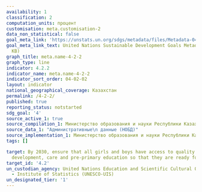 ```yaml
---
availability: 1
classification: 2
computation_units: процент
customisation: meta.customisation-2
data_non_statistical: false
goal_meta_link: 'https://unstats.un.org/sdgs/metadata/files/Metadata-04-02-02.pdf '
goal_meta_link_text: United Nations Sustainable Development Goals Metadata (PDF 223
  KB)
graph_title: meta.name-4-2-2
graph_type: line
indicator: 4.2.2
indicator_name: meta.name-4-2-2
indicator_sort_order: 04-02-02
layout: indicator
national_geographical_coverage: Казахстан
permalink: /4-2-2/
published: true
reporting_status: notstarted
sdg_goal: '4'
source_active_1: true
source_compilation_1: Министерство образования и науки Республики Казахстан
source_data_1: "Административные\n данные (НОБД)"
source_implementation_1: Министерство образования и науки Республики Казахстан
tags: []

target: By 2030, ensure that all girls and boys have access to quality early childhood
  development, care and pre-primary education so that they are ready for primary education
target_id: '4.2'
un_custodian_agency: United Nations Education and Scientific Cultural Organisation
  - Institute of Statistics (UNESCO-UIS)
un_designated_tier: '1'
---
```

